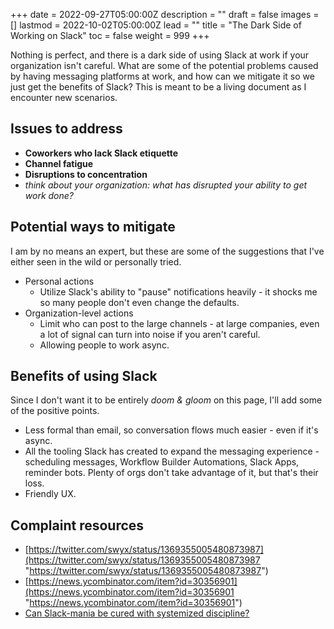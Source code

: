 +++
date = 2022-09-27T05:00:00Z
description = ""
draft = false
images = []
lastmod = 2022-10-02T05:00:00Z
lead = ""
title = "The Dark Side of Working on Slack"
toc = false
weight = 999
+++

Nothing is perfect, and there is a dark side of using Slack at work if your organization isn't careful. What are some of the potential problems caused by having messaging platforms at work, and how can we mitigate it so we just get the benefits of Slack? This is meant to be a living document as I encounter new scenarios.

## Issues to address

- **Coworkers who lack Slack etiquette**
- **Channel fatigue**
- **Disruptions to concentration**
- _think about your organization: what has disrupted your ability to get work done?_

## Potential ways to mitigate

I am by no means an expert, but these are some of the suggestions that I've either seen in the wild or personally tried.

- Personal actions
  - Utilize Slack's ability to "pause" notifications heavily - it shocks me so many people don't even change the defaults.
- Organization-level actions
  - Limit who can post to the large channels - at large companies, even a lot of signal can turn into noise if you aren't careful.
  - Allowing people to work async.

## Benefits of using Slack

Since I don't want it to be entirely _doom & gloom_ on this page, I'll add some of the positive points.

- Less formal than email, so conversation flows much easier - even if it's async.
- All the tooling Slack has created to expand the messaging experience - scheduling messages, Workflow Builder Automations, Slack Apps, reminder bots. Plenty of orgs don't take advantage of it, but that's their loss.
- Friendly UX.

## Complaint resources

- [https://twitter.com/swyx/status/1369355005480873987](https://twitter.com/swyx/status/1369355005480873987 "https://twitter.com/swyx/status/1369355005480873987")
- [https://news.ycombinator.com/item?id=30356901](https://news.ycombinator.com/item?id=30356901 "https://news.ycombinator.com/item?id=30356901")
- [Can Slack-mania be cured with systemized discipline?](https://brandur.org/fragments/slack-mania)
